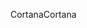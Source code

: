 <span data-ttu-id="95c1a-101">Cortana</span><span class="sxs-lookup"><span data-stu-id="95c1a-101">Cortana</span></span>

